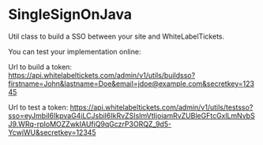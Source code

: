 # SingleSignOnJava

Util class to build a SSO between your site and WhiteLabelTickets.

You can test your implementation online:

Url to build a token:
https://api.whitelabeltickets.com/admin/v1/utils/buildsso?firstname=John&lastname=Doe&email=jdoe@example.com&secretkey=12345

Url to test a token:
https://api.whitelabeltickets.com/admin/v1/utils/testsso?sso=eyJmbiI6IkpvaG4iLCJsbiI6IkRvZSIsImVtIjoiamRvZUBleGFtcGxlLmNvbSJ9.WRq-rpIoMOZZwkIAUfiQ9qGczrP3ORQZ_9d5-YcwjWU&secretkey=12345
